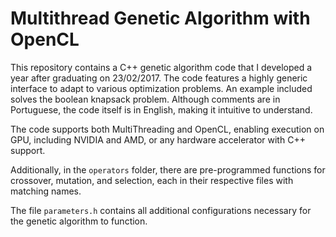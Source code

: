 # Multithread Genetic Algorithm with OpenCL

This repository contains a C++ genetic algorithm code that I developed a year after graduating on 23/02/2017. The code features a highly generic interface to adapt to various optimization problems. An example included solves the boolean knapsack problem. Although comments are in Portuguese, the code itself is in English, making it intuitive to understand. 

The code supports both MultiThreading and OpenCL, enabling execution on GPU, including NVIDIA and AMD, or any hardware accelerator with C++ support.

Additionally, in the ```operators``` folder, there are pre-programmed functions for crossover, mutation, and selection, each in their respective files with matching names.

The file ```parameters.h``` contains all additional configurations necessary for the genetic algorithm to function.

